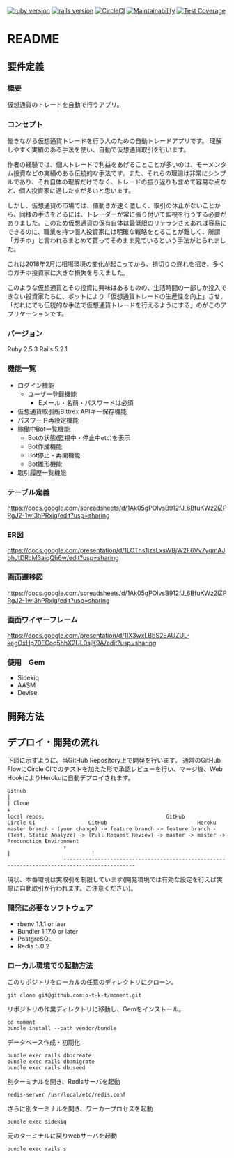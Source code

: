 

[![ruby version](https://img.shields.io/badge/Ruby-v2.5.3-green.svg)](https://www.ruby-lang.org/ja/)
[![rails version](https://img.shields.io/badge/Rails-v5.2.1-brightgreen.svg)](http://rubyonrails.org/)
[![CircleCI](https://circleci.com/gh/o-t-k-t/moment.svg?style=svg)](https://circleci.com/gh/o-t-k-t/moment)
[![Maintainability](https://api.codeclimate.com/v1/badges/b8fead6e007949d784c0/maintainability)](https://codeclimate.com/github/o-t-k-t/moment/maintainability)
[![Test Coverage](https://api.codeclimate.com/v1/badges/b8fead6e007949d784c0/test_coverage)](https://codeclimate.com/github/o-t-k-t/moment/test_coverage)


# README

## 要件定義

### 概要

仮想通貨のトレードを自動で行うアプリ。

### コンセプト

働きながら仮想通貨トレードを行う人のための自動トレードアプリです。
理解しやすく実績のある手法を使い、自動で仮想通貨取引を行います。

作者の経験では、個人トレードで利益をあげることことが多いのは、モーメンタム投資などの実績のある伝統的な手法です。また、それらの理論は非常にシンプルであり、それ自体の理解だけでなく、トレードの振り返りも含めて容易な点など、個人投資家に適した点が多いと思います。

しかし、仮想通貨の市場では、値動きが速く激しく、取引の休止がないことから、同様の手法をとるには、トレーダーが常に張り付いて監視を行うする必要がありました。このため仮想通貨の保有自体は最低限のリテラシさえあれば容易にできるのに、職業を持つ個人投資家には明確な戦略をとることが難しく、所謂「ガチホ」と言われるまとめて買ってそのまま見ているという手法がとられました。

これは2018年2月に相場環境の変化が起こってから、損切りの遅れを招き、多くのガチホ投資家に大きな損失を与えました。

このような仮想通貨とその投資に興味はあるものの、生活時間の一部しか投入できない投資家たちに、ボットにより「仮想通貨トレードの生産性を向上」させ、「だれにでも伝統的な手法で仮想通貨トレードを行えるようにする」のがこのアプリケーションです。

### バージョン

Ruby 2.5.3 Rails 5.2.1

### 機能一覧

- ログイン機能
  - ユーザー登録機能
    - Eメール・名前・パスワードは必須
- 仮想通貨取引所Bittrex APIキー保存機能
- パスワード再設定機能
- 稼働中Bot一覧機能
  - Botの状態(監視中・停止中etc)を表示
  - Bot作成機能
  - Bot停止・再開機能
  - Bot雛形機能
- 取引履歴一覧機能

### テーブル定義

https://docs.google.com/spreadsheets/d/1Ak05gPOlvsB912fJ_6BfuKWz2lZPRgJ2-1wl3hPRxig/edit?usp=sharing

### ER図

https://docs.google.com/presentation/d/1LCThs1jzsLxsWBjW2F6Vv7yqmAJbhJtDRcM3aiqQh6w/edit?usp=sharing

### 画面遷移図

https://docs.google.com/spreadsheets/d/1Ak05gPOlvsB912fJ_6BfuKWz2lZPRgJ2-1wl3hPRxig/edit?usp=sharing

### 画面ワイヤーフレーム

https://docs.google.com/presentation/d/1IX3wxLBbS2EAUZUL-kegOxHp70ECoq5hhX2UL0sjK9A/edit?usp=sharing

### 使用　Gem

- Sidekiq
- AASM
- Devise

## 開発方法

## デプロイ・開発の流れ

下図に示すように、当GitHub Repository上で開発を行います。
通常のGitHub FlowにCircle CIでのテストを加えた形で承認レビューを行い、マージ後、Web HookによりHerokuに自動デプロイされます。

```
GitHub
|
| Clone
↓
local repos.                    　　　　　　         GitHub           Circle CI                 GitHub                             Heroku
master branch - (your change) -> feature branch -> feature branch - (Test, Static Analyze) -> (Pull Request Review) -> master -> master -> Produnction Environment
                  ↑                                                                 |                          |
                  ---------------------------------------------------------------------------------------------
```

現状、本番環境は実取引を制限しています(開発環境では有効な設定を行えば実際に自動取引が行われます。ご注意ください)。

### 開発に必要なソフトウェア

- rbenv 1.1.1 or laer
- Bundler 1.17.0 or later
- PostgreSQL
- Redis 5.0.2

### ローカル環境での起動方法
このリポジトリをローカルの任意のディレクトリにクローン。

```
git clone git@github.com:o-t-k-t/moment.git
```

リポジトリの作業ディレクトリに移動し、Gemをインストール。

```
cd moment
bundle install --path vendor/bundle
```

データベース作成・初期化

```
bundle exec rails db:create
bundle exec rails db:migrate
bundle exec rails db:seed
```

別ターミナルを開き、Redisサーバを起動

```
redis-server /usr/local/etc/redis.conf
```

さらに別ターミナルを開き、ワーカープロセスを起動

```
bundle exec sidekiq
```

元のターミナルに戻りwebサーバを起動

```
bundle exec rails s
```
